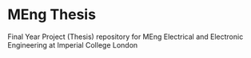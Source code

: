 # MEng Thesis
Final Year Project (Thesis) repository for MEng Electrical and Electronic Engineering at Imperial College London
